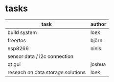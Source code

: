 # tasks

|task|author|
|-|-|
|build system|loek|
|freertos|björn|
|esp8266|niels|
|sensor data / i2c connection||
|qt gui|joshua|
|reseach on data storage solutions|loek|

